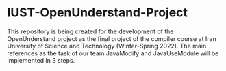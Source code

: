 # IUST-OpenUnderstand-Project
This repository is being created for the development of the OpenUnderstand project as the final project of the compiler course at Iran University of Science and Technology (Winter-Spring 2022).  The main references as the task of our team JavaModify and JavaUseModule will be implemented in 3 steps.
